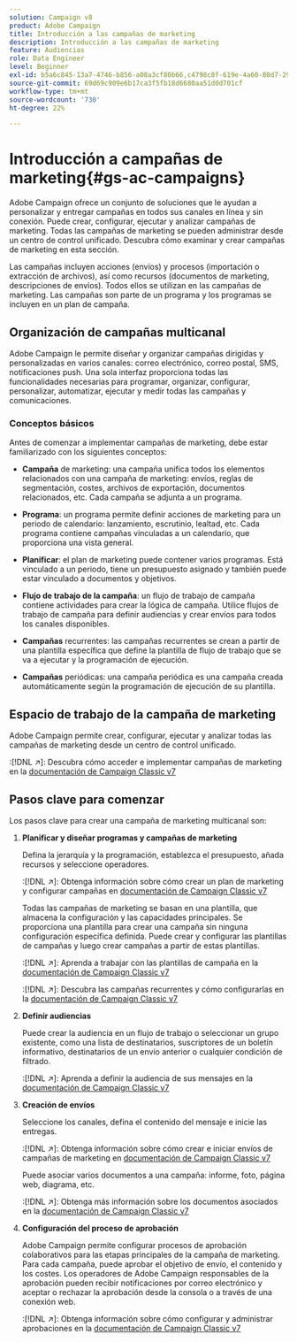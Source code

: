 ```yaml
---
solution: Campaign v8
product: Adobe Campaign
title: Introducción a las campañas de marketing
description: Introducción a las campañas de marketing
feature: Audiencias
role: Data Engineer
level: Beginner
exl-id: b5a6c845-13a7-4746-b856-a08a3cf80b66,c4798c8f-619e-4a60-80d7-29b9e4c61168
source-git-commit: 69d69c909e6b17ca3f5fb18d6680aa51d0d701cf
workflow-type: tm+mt
source-wordcount: '730'
ht-degree: 22%

---
```


# Introducción a campañas de marketing{#gs-ac-campaigns}

Adobe Campaign ofrece un conjunto de soluciones que le ayudan a personalizar y entregar campañas en todos sus canales en línea y sin conexión. Puede crear, configurar, ejecutar y analizar campañas de marketing. Todas las campañas de marketing se pueden administrar desde un centro de control unificado. Descubra cómo examinar y crear campañas de marketing en esta sección.

Las campañas incluyen acciones (envíos) y procesos (importación o extracción de archivos), así como recursos (documentos de marketing, descripciones de envíos). Todos ellos se utilizan en las campañas de marketing. Las campañas son parte de un programa y los programas se incluyen en un plan de campaña.

## Organización de campañas multicanal

Adobe Campaign le permite diseñar y organizar campañas dirigidas y personalizadas en varios canales: correo electrónico, correo postal, SMS, notificaciones push. Una sola interfaz proporciona todas las funcionalidades necesarias para programar, organizar, configurar, personalizar, automatizar, ejecutar y medir todas las campañas y comunicaciones.

### Conceptos básicos

Antes de comenzar a implementar campañas de marketing, debe estar familiarizado con los siguientes conceptos:

* **Campaña** de marketing: una campaña unifica todos los elementos relacionados con una campaña de marketing: envíos, reglas de segmentación, costes, archivos de exportación, documentos relacionados, etc. Cada campaña se adjunta a un programa.

* **Programa**: un programa permite definir acciones de marketing para un periodo de calendario: lanzamiento, escrutinio, lealtad, etc. Cada programa contiene campañas vinculadas a un calendario, que proporciona una vista general.

* **Planificar**: el plan de marketing puede contener varios programas. Está vinculado a un periodo, tiene un presupuesto asignado y también puede estar vinculado a documentos y objetivos.

* **Flujo de trabajo de la campaña**: un flujo de trabajo de campaña contiene actividades para crear la lógica de campaña. Utilice flujos de trabajo de campaña para definir audiencias y crear envíos para todos los canales disponibles.

* **Campañas** recurrentes: las campañas recurrentes se crean a partir de una plantilla específica que define la plantilla de flujo de trabajo que se va a ejecutar y la programación de ejecución.

* **Campañas** periódicas: una campaña periódica es una campaña creada automáticamente según la programación de ejecución de su plantilla.

## Espacio de trabajo de la campaña de marketing

Adobe Campaign permite crear, configurar, ejecutar y analizar todas las campañas de marketing desde un centro de control unificado.

:[!DNL :arrow_upper_right:]: Descubra cómo acceder e implementar campañas de marketing en la [documentación de Campaign Classic v7](https://experienceleague.adobe.com/docs/campaign-classic/using/orchestrating-campaigns/about-marketing-campaigns/accessing-marketing-campaigns.html?lang=en#orchestrating-campaigns)


## Pasos clave para comenzar

Los pasos clave para crear una campaña de marketing multicanal son:

1. **Planificar y diseñar programas y campañas de marketing**

   Defina la jerarquía y la programación, establezca el presupuesto, añada recursos y seleccione operadores.

   :[!DNL :arrow_upper_right:]: Obtenga información sobre cómo crear un plan de marketing y configurar campañas en [documentación de Campaign Classic v7](https://experienceleague.adobe.com/docs/campaign-classic/using/orchestrating-campaigns/orchestrate-campaigns/setting-up-marketing-campaigns.html?lang=en#creating-plan-and-program-hierarchy)

   Todas las campañas de marketing se basan en una plantilla, que almacena la configuración y las capacidades principales. Se proporciona una plantilla para crear una campaña sin ninguna configuración específica definida. Puede crear y configurar las plantillas de campañas y luego crear campañas a partir de estas plantillas.

   :[!DNL :arrow_upper_right:]: Aprenda a trabajar con las plantillas de campaña en la [documentación de Campaign Classic v7](https://experienceleague.adobe.com/docs/campaign-classic/using/orchestrating-campaigns/orchestrate-campaigns/marketing-campaign-templates.html?lang=en#orchestrating-campaigns)

   :[!DNL :arrow_upper_right:]: Descubra las campañas recurrentes y cómo configurarlas en la [documentación de Campaign Classic v7](https://experienceleague.adobe.com/docs/campaign-classic/using/orchestrating-campaigns/orchestrate-campaigns/setting-up-marketing-campaigns.html?lang=en#recurring-and-periodic-campaigns)

1. **Definir audiencias**

   Puede crear la audiencia en un flujo de trabajo o seleccionar un grupo existente, como una lista de destinatarios, suscriptores de un boletín informativo, destinatarios de un envío anterior o cualquier condición de filtrado.

   :[!DNL :arrow_upper_right:]: Aprenda a definir la audiencia de sus mensajes en la [documentación de Campaign Classic v7](https://experienceleague.adobe.com/docs/campaign-classic/using/orchestrating-campaigns/orchestrate-campaigns/marketing-campaign-target.html?lang=en#orchestrating-campaigns)

1. **Creación de envíos**

   Seleccione los canales, defina el contenido del mensaje e inicie las entregas.

   :[!DNL :arrow_upper_right:]: Obtenga información sobre cómo crear e iniciar envíos de campañas de marketing en [documentación de Campaign Classic v7](https://experienceleague.adobe.com/docs/campaign-classic/using/orchestrating-campaigns/orchestrate-campaigns/marketing-campaign-deliveries.html?lang=en#creating-deliveries)

   Puede asociar varios documentos a una campaña: informe, foto, página web, diagrama, etc.

   :[!DNL :arrow_upper_right:]: Obtenga más información sobre los documentos asociados en la [documentación de Campaign Classic v7](https://experienceleague.adobe.com/docs/campaign-classic/using/orchestrating-campaigns/orchestrate-campaigns/marketing-campaign-assets.html?lang=en#adding-documents)

1. **Configuración del proceso de aprobación**

   Adobe Campaign permite configurar procesos de aprobación colaborativos para las etapas principales de la campaña de marketing. Para cada campaña, puede aprobar el objetivo de envío, el contenido y los costes. Los operadores de Adobe Campaign responsables de la aprobación pueden recibir notificaciones por correo electrónico y aceptar o rechazar la aprobación desde la consola o a través de una conexión web.

   :[!DNL :arrow_upper_right:]: Obtenga información sobre cómo configurar y administrar aprobaciones en la [documentación de Campaign Classic v7](https://experienceleague.adobe.com/docs/campaign-classic/using/orchestrating-campaigns/orchestrate-campaigns/marketing-campaign-approval.html?lang=en#orchestrating-campaigns)

